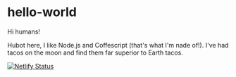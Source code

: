 # hello-world 

Hi humans!

Hubot here, I like Node.js and Coffescript (that's what I'm nade of!).
I've had tacos on the moon and find them far superior to Earth tacos.


[![Netlify Status](https://api.netlify.com/api/v1/badges/87afd556-7369-4059-b50a-54d3e33f99f8/deploy-status)](https://app.netlify.com/sites/myhelloword/deploys)
